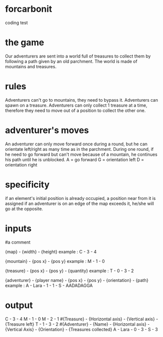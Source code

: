 # forcarbonit
coding test

# the game
Our adventurers are sent into a world full of treasures to collect them by following a path given by an old parchment.
The world is made of mountains and treasures.

# rules
Adventurers can't go to mountains, they need to bypass it.
Adventurers can spawn on a treasure.
Adventurers can only collect 1 treasure at a time, therefore they need to move out of a position to collect the other one.

# adventurer's moves
An adventurer can only move forward once during a round, but he can orientate left/right as many time as in the parchment.
During one round, if he need to go forward but can't move because of a mountain, he continues his path until he is unblocked.
A = go forward
G = orientation left
D = orientation right

# specificity
if an element's initial position is already occupied, a position near from it is assigned
if an adventurer is on an edge of the map exceeds it, he/she will go at the opposite.

# inputs
#a comment

{map} - {width} - {height}
example : C - 3 - 4

{mountain} - {pos x} - {pos y}
example : M - 1 - 0

{treasure} - {pos x} - {pos y} - {quantity}
example : T - 0 - 3 - 2

{adventurer} - {player name} - {pos x} - {pos y} - {orientation} - {path}
example : A - Lara - 1 - 1 - S - AADADAGGA

# output
C​ - 3 - 4
M - 1 - 0
M ​- 2 - 1
#{Treasure} - {Horizontal axis} - {Vertical axis} - {Treasure left}
T - 1 - 3 - 2
#{Adventurer} - {Name} - {Horizontal axis} - {Vertical Axis} - {Orientation} - {Treasures collected}
A ​- Lara - 0 - 3 - S - 3